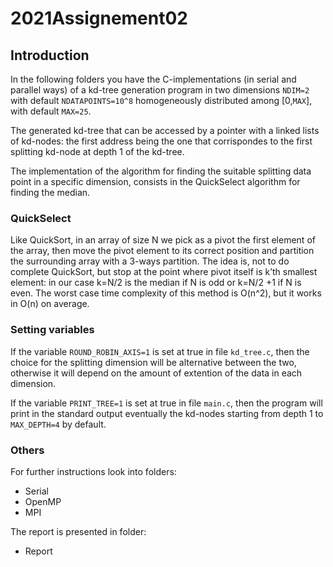 # 2021Assignement02

## Introduction
In the following folders you have the C-implementations (in serial and parallel ways) of a kd-tree generation program in two dimensions `NDIM=2` with default `NDATAPOINTS=10^8` homogeneously distributed among [0,`MAX`], with default `MAX=25`.

The generated kd-tree that can be accessed by a pointer with a linked lists of kd-nodes: the first address being the one that corrispondes to the first splitting kd-node at depth 1 of the kd-tree. 

The implementation of the algorithm for finding the suitable splitting data point in a specific dimension, consists in the QuickSelect algorithm for finding the median.

### QuickSelect

Like QuickSort, in an array of size N we pick as a pivot the first element of the array, then move the pivot element to its correct position and partition the surrounding array with a 3-ways partition.
The idea is, not to do complete QuickSort, but stop at the point where pivot itself is k’th smallest element: in our case k=N/2 is the median if N is odd or k=N/2 +1 if N is even. 
The worst case time complexity of this method is O(n^2), but it works in O(n) on average. 

### Setting variables

If the variable `ROUND_ROBIN_AXIS=1` is set at true in file `kd_tree.c`, then the choice for the splitting dimension will be alternative between the two, otherwise it will depend on the amount of extention of the data in each dimension.

If the variable `PRINT_TREE=1` is set at true in file `main.c`, then the program will print in the standard output eventually the kd-nodes starting from depth 1 to `MAX_DEPTH=4` by default.

### Others

For further instructions look into folders:

+ Serial
+ OpenMP
+ MPI

The report is presented in folder:

+ Report


